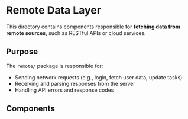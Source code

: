# Remote Data Layer

This directory contains components responsible for **fetching data from remote sources**, 
such as RESTful APIs or cloud services.

## Purpose

The `remote/` package is responsible for:
- Sending network requests (e.g., login, fetch user data, update tasks)
- Receiving and parsing responses from the server
- Handling API errors and response codes

## Components

